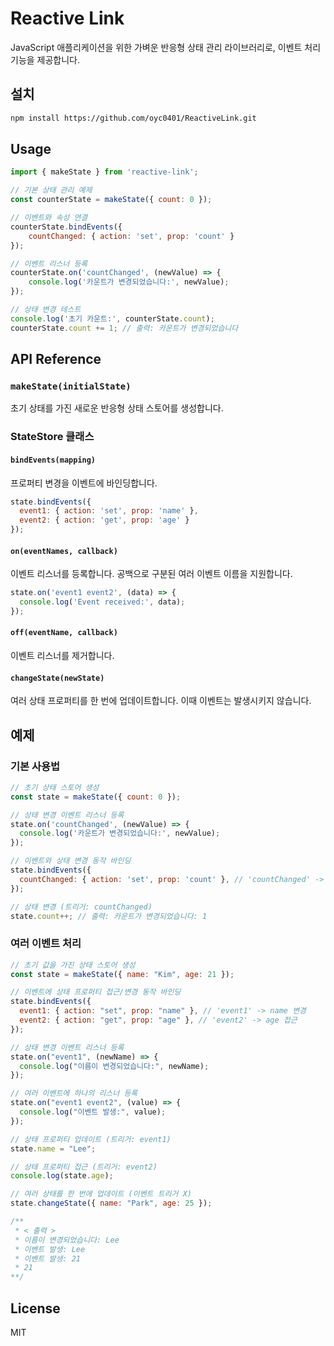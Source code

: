 # Reactive Link

JavaScript 애플리케이션을 위한 가벼운 반응형 상태 관리 라이브러리로, 이벤트 처리 기능을 제공합니다.

## 설치

```bash
npm install https://github.com/oyc0401/ReactiveLink.git
```

## Usage

```javascript
import { makeState } from 'reactive-link';

// 기본 상태 관리 예제
const counterState = makeState({ count: 0 });

// 이벤트와 속성 연결
counterState.bindEvents({
    countChanged: { action: 'set', prop: 'count' }
});

// 이벤트 리스너 등록
counterState.on('countChanged', (newValue) => {
    console.log('카운트가 변경되었습니다:', newValue);
});

// 상태 변경 테스트
console.log('초기 카운트:', counterState.count);
counterState.count += 1; // 출력: 카운트가 변경되었습니다

```

## API Reference

### `makeState(initialState)`
초기 상태를 가진 새로운 반응형 상태 스토어를 생성합니다.

### StateStore 클래스

#### `bindEvents(mapping)`
프로퍼티 변경을 이벤트에 바인딩합니다.

```javascript
state.bindEvents({
  event1: { action: 'set', prop: 'name' },
  event2: { action: 'get', prop: 'age' }
});
```

#### `on(eventNames, callback)`
이벤트 리스너를 등록합니다. 공백으로 구분된 여러 이벤트 이름을 지원합니다.

```javascript
state.on('event1 event2', (data) => {
  console.log('Event received:', data);
});
```

#### `off(eventName, callback)`
이벤트 리스너를 제거합니다.

#### `changeState(newState)`
여러 상태 프로퍼티를 한 번에 업데이트합니다.
이때 이벤트는 발생시키지 않습니다.

## 예제

### 기본 사용법
```javascript
// 초기 상태 스토어 생성
const state = makeState({ count: 0 });

// 상태 변경 이벤트 리스너 등록
state.on('countChanged', (newValue) => {
  console.log('카운트가 변경되었습니다:', newValue);
});

// 이벤트와 상태 변경 동작 바인딩
state.bindEvents({
  countChanged: { action: 'set', prop: 'count' }, // 'countChanged' -> count 변경
});

// 상태 변경 (트리거: countChanged)
state.count++; // 출력: 카운트가 변경되었습니다: 1
```

### 여러 이벤트 처리
```javascript
// 초기 값을 가진 상태 스토어 생성
const state = makeState({ name: "Kim", age: 21 });

// 이벤트에 상태 프로퍼티 접근/변경 동작 바인딩
state.bindEvents({
  event1: { action: "set", prop: "name" }, // 'event1' -> name 변경
  event2: { action: "get", prop: "age" }, // 'event2' -> age 접근
});

// 상태 변경 이벤트 리스너 등록
state.on("event1", (newName) => {
  console.log("이름이 변경되었습니다:", newName);
});

// 여러 이벤트에 하나의 리스너 등록
state.on("event1 event2", (value) => {
  console.log("이벤트 발생:", value);
});

// 상태 프로퍼티 업데이트 (트리거: event1)
state.name = "Lee";

// 상태 프로퍼티 접근 (트리거: event2)
console.log(state.age);

// 여러 상태를 한 번에 업데이트 (이벤트 트리거 X)
state.changeState({ name: "Park", age: 25 });

/**
 * < 출력 >
 * 이름이 변경되었습니다: Lee
 * 이벤트 발생: Lee
 * 이벤트 발생: 21
 * 21
**/

```

## License

MIT
